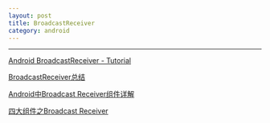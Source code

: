 ```yaml
---
layout: post
title: BroadcastReceiver
category: android
---
```











---

[Android BroadcastReceiver - Tutorial](http://www.vogella.com/tutorials/AndroidBroadcastReceiver/article.html)

[BroadcastReceiver总结](http://cthhqu.blog.51cto.com/7598297/1282534)

[Android中Broadcast Receiver组件详解](http://blog.csdn.net/zuolongsnail/article/details/6450156#comments)

[四大组件之Broadcast Receiver](http://www.oschina.net/question/157182_45595)